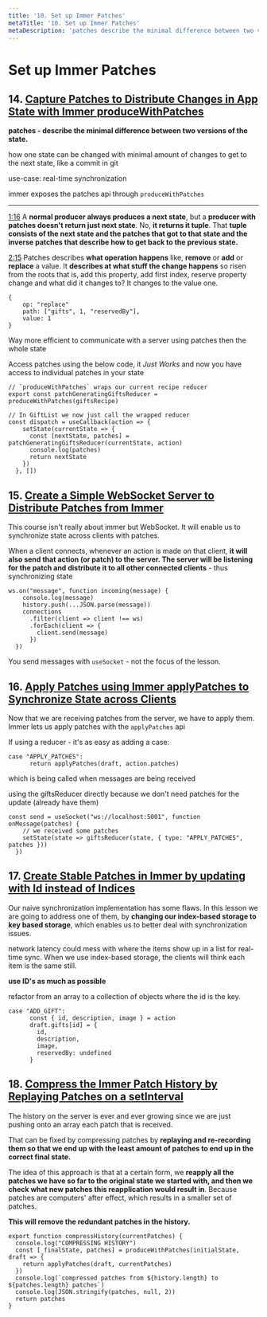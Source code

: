 ```yaml
---
title: '10. Set up Immer Patches'
metaTitle: '10. Set up Immer Patches'
metaDescription: 'patches describe the minimal difference between two versions of the state.'
---
```


# Set up Immer Patches

## 14. [Capture Patches to Distribute Changes in App State with Immer produceWithPatches](https://egghead.io/lessons/react-capture-patches-to-distribute-changes-in-app-state-with-immer-producewithpatches)

**patches - describe the minimal difference between two versions of the state.**

how one state can be changed with minimal amount of changes to get to the next state, like a commit in git

use-case: real-time synchronization

immer exposes the patches api through `produceWithPatches`

---

[1:16](https://egghead.io/lessons/react-capture-patches-to-distribute-changes-in-app-state-with-immer-producewithpatches) A **normal producer always produces a next state**, but a **producer with patches doesn't return just next state**. No, **it returns it tuple**. That **tuple consists of the next state and the patches that got to that state and the inverse patches that describe how to get back to the previous state.**

[2:15](https://egghead.io/lessons/react-capture-patches-to-distribute-changes-in-app-state-with-immer-producewithpatches) Patches describes **what operation happens** like, **remove** or **add** or **replace** a value. It **describes at what stuff the change happens** so risen from the roots that is, add this property, add first index, reserve property change and what did it changes to? It changes to the value one.

    {
    	op: "replace"
    	path: ["gifts", 1, "reservedBy"],
    	value: 1
    }

Way more efficient to communicate with a server using patches then the whole state

Access patches using the below code, it *Just Works* and now you have access to individual patches in your state

    // `produceWithPatches` wraps our current recipe reducer
    export const patchGeneratingGiftsReducer = produceWithPatches(giftsRecipe)

    // In GiftList we now just call the wrapped reducer
    const dispatch = useCallback(action => {
        setState(currentState => {
          const [nextState, patches] = patchGeneratingGiftsReducer(currentState, action)
          console.log(patches)
          return nextState
        })
      }, [])

## 15. [Create a Simple WebSocket Server to Distribute Patches from Immer](https://egghead.io/lessons/react-create-a-simple-websocket-server-to-distribute-patches-from-immer)

This course isn't really about immer but WebSocket. It will enable us to synchronize state across clients with patches.

When a client connects, whenever an action is made on that client, **it will also send that action (or patch) to the server. The server will be listening for the patch and distribute it to all other connected clients** - thus synchronizing state

    ws.on("message", function incoming(message) {
        console.log(message)
        history.push(...JSON.parse(message))
        connections
          .filter(client => client !== ws)
          .forEach(client => {
            client.send(message)
          })
      })

You send messages with `useSocket` - not the focus of the lesson.


## 16. [Apply Patches using Immer applyPatches to Synchronize State across Clients](https://egghead.io/lessons/react-apply-patches-using-immer-applypatches-to-synchronize-state-across-clients)

Now that we are receiving patches from the server, we have to apply them. Immer lets us apply patches with the `applyPatches` api

If using a reducer - it's as easy as adding a case:

    case "APPLY_PATCHES":
          return applyPatches(draft, action.patches)

which is being called when messages are being received

using the giftsReducer directly because we don't need patches for the update (already have them)

    const send = useSocket("ws://localhost:5001", function onMessage(patches) {
        // we received some patches
        setState(state => giftsReducer(state, { type: "APPLY_PATCHES", patches }))
      })

## 17. [Create Stable Patches in Immer by updating with Id instead of Indices](https://egghead.io/lessons/react-create-stable-patches-in-immer-by-updating-with-id-instead-of-indices)

Our naive synchronization implementation has some flaws. In this lesson we are going to address one of them, by **changing our index-based storage to key based storage**, which enables us to better deal with synchronization issues.

network latency could mess with where the items show up in a list for real-time sync. When we use index-based storage, the clients will think each item is the same still.

**use ID's as much as possible**

refactor from an array to a collection of objects where the id is the key.

    case "ADD_GIFT":
          const { id, description, image } = action
          draft.gifts[id] = {
            id,
            description,
            image,
            reservedBy: undefined
          }

## 18. [Compress the Immer Patch History by Replaying Patches on a setInterval](https://egghead.io/lessons/react-compress-the-immer-patch-history-by-replaying-patches-on-a-setinterval)

The history on the server is ever and ever growing since we are just pushing onto an array each patch that is received.

That can be fixed by compressing patches by **replaying and re-recording them so that we end up with the least amount of patches to end up in the correct final state.**

The idea of this approach is that at a certain form, we **reapply all the patches we have so far to the original state we started with, and then we check what new patches this reapplication would result in**. Because patches are computers' after effect, which results in a smaller set of patches.

**This will remove the redundant patches in the history.**

    export function compressHistory(currentPatches) {
      console.log("COMPRESSING HISTORY")
      const [_finalState, patches] = produceWithPatches(initialState, draft => {
        return applyPatches(draft, currentPatches)
      })
      console.log(`compressed patches from ${history.length} to ${patches.length} patches`)
      console.log(JSON.stringify(patches, null, 2))
      return patches
    }
